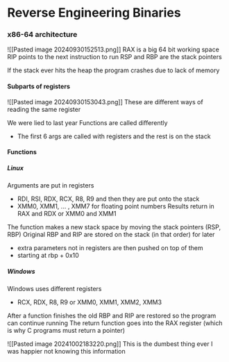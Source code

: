 # Reverse Engineering Binaries
### x86-64 architecture
![[Pasted image 20240930152513.png]]
RAX is a big 64 bit working space
RIP points to the next instruction to run
RSP and RBP are the stack pointers

If the stack ever hits the heap the program crashes due to lack of memory
#### Subparts of registers
![[Pasted image 20240930153043.png]]
These are different ways of reading the same register

We were lied to last year
Functions are called differently
- The first 6 args are called with registers and the rest is on the stack

#### Functions
##### Linux
Arguments are put in registers
- RDI, RSI, RDX, RCX, R8, R9 and then they are put onto the stack
- XMM0, XMM1, ... , XMM7 for floating point numbers
Results return in RAX and RDX or XMM0 and XMM1

The function makes a new stack space by moving the stack pointers (RSP, RBP)
Original RBP and RIP are stored on the stack (in that order) for later
- extra parameters not in registers are then pushed on top of them
- starting at rbp + 0x10

##### Windows
Windows uses different registers
- RCX, RDX, R8, R9 or XMM0, XMM1, XMM2, XMM3

After a function finishes the old RBP and RIP are restored so the program can continue running
The return function goes into the RAX register (which is why C programs must return a pointer)

![[Pasted image 20241002183220.png]]
This is the dumbest thing ever
I was happier not knowing this information
